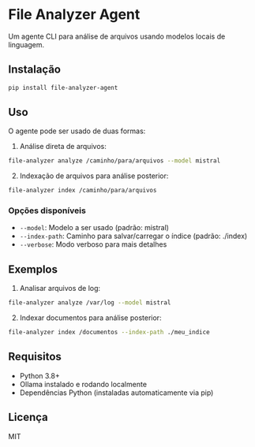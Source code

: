 # File Analyzer Agent

Um agente CLI para análise de arquivos usando modelos locais de linguagem.

## Instalação

```bash
pip install file-analyzer-agent
```

## Uso

O agente pode ser usado de duas formas:

1. Análise direta de arquivos:
```bash
file-analyzer analyze /caminho/para/arquivos --model mistral
```

2. Indexação de arquivos para análise posterior:
```bash
file-analyzer index /caminho/para/arquivos
```

### Opções disponíveis

- `--model`: Modelo a ser usado (padrão: mistral)
- `--index-path`: Caminho para salvar/carregar o índice (padrão: ./index)
- `--verbose`: Modo verboso para mais detalhes

## Exemplos

1. Analisar arquivos de log:
```bash
file-analyzer analyze /var/log --model mistral
```

2. Indexar documentos para análise posterior:
```bash
file-analyzer index /documentos --index-path ./meu_indice
```

## Requisitos

- Python 3.8+
- Ollama instalado e rodando localmente
- Dependências Python (instaladas automaticamente via pip)

## Licença

MIT 